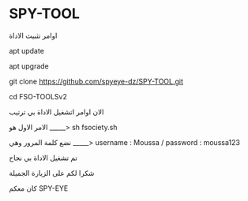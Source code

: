 # SPY-TOOL

اوامر تثبيث الاداة

apt update

apt upgrade

git clone https://github.com/spyeye-dz/SPY-TOOL.git


cd FSO-TOOLSv2

الان اوامر اتشغيل الاداة بي ترتيب

الامر الاول هو _____> sh fsociety.sh


نضع كلمة المرور وهي _____> username : Moussa / password : moussa123


تم تشغيل الاداة بي نجاح 

شكرا لكم على الزيارة الجميلة

كان معكم SPY-EYE 
